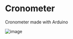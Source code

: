 # Cronometer
Cronometer made with Arduino


![image](https://user-images.githubusercontent.com/69367406/149233710-a43f9004-9346-40dd-a5f7-fc3603bc6a92.jpg)
